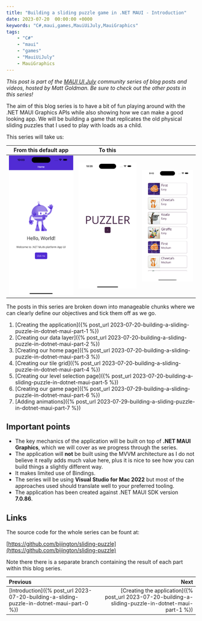 ```yaml
---
title: "Building a sliding puzzle game in .NET MAUI - Introduction"
date: 2023-07-20  00:00:00 +0000
keywords: "C#,maui,games,MauiUiJuly,MauiGraphics"
tags:
    - "C#"
    - "maui"
    - "games"
    - "MauiUiJuly"
    - MauiGraphics
---
```


*This post is part of the [MAUI UI July](https://goforgoldman.com/posts/maui-ui-july-23/) community series of blog posts and videos, hosted by Matt Goldman. Be sure to check out the other posts in this series!*

The aim of this blog series is to have a bit of fun playing around with the .NET MAUI Graphics APIs while also showing how we can make a good looking app. We will be building a game that replicates the old physical sliding puzzles that I used to play with loads as a child.

This series will take us:

From this default app             |  To this |  |
:-------------------------:|:-------------------------:|:--:|
![starting point](/images/2023-07-20-building-a-sliding-puzzle-in-dotnet-maui-part-0/app-starting-point.png)  |  ![result](/images/2023-07-20-building-a-sliding-puzzle-in-dotnet-maui-part-0/result-1.png) | ![result](/images/2023-07-20-building-a-sliding-puzzle-in-dotnet-maui-part-0/result-2.png) | ![result](/images/2023-07-20-building-a-sliding-puzzle-in-dotnet-maui-part-0/result-3.png)

The posts in this series are broken down into manageable chunks where we can clearly define our objectives and tick them off as we go.

1. [Creating the application]({% post_url 2023-07-20-building-a-sliding-puzzle-in-dotnet-maui-part-1 %})
2. [Creating our data layer]({% post_url 2023-07-20-building-a-sliding-puzzle-in-dotnet-maui-part-2 %})
3. [Creating our home page]({% post_url 2023-07-20-building-a-sliding-puzzle-in-dotnet-maui-part-3 %})
4. [Creating our tile grid]({% post_url 2023-07-20-building-a-sliding-puzzle-in-dotnet-maui-part-4 %})
5. [Creating our level selection page]({% post_url 2023-07-20-building-a-sliding-puzzle-in-dotnet-maui-part-5 %})
6. [Creating our game page]({% post_url 2023-07-29-building-a-sliding-puzzle-in-dotnet-maui-part-6 %})
7. [Adding animations]({% post_url 2023-07-29-building-a-sliding-puzzle-in-dotnet-maui-part-7 %})

## Important points

- The key mechanics of the application will be built on top of **.NET MAUI Graphics**, which we will cover as we progress through the series.
- The application will **not** be built using the MVVM architecture as I do not believe it really adds much value here, plus it is nice to see how you can build things a slightly different way.
- It makes limited use of Bindings.
- The series will be using **Visual Studio for Mac 2022** but most of the approaches used should translate well to your preferred tooling.
- The application has been created against .NET MAUI SDK version **7.0.86**.

## Links

The source code for the whole series can be fount at:

[https://github.com/bijington/sliding-puzzle](https://github.com/bijington/sliding-puzzle)

Note there there is a separate branch containing the result of each part within this blog series.

Previous             |  Next
:-------------------------|-------------------------:
[Introduction]({% post_url 2023-07-20-building-a-sliding-puzzle-in-dotnet-maui-part-0 %}) | [Creating the application]({% post_url 2023-07-20-building-a-sliding-puzzle-in-dotnet-maui-part-1 %})
